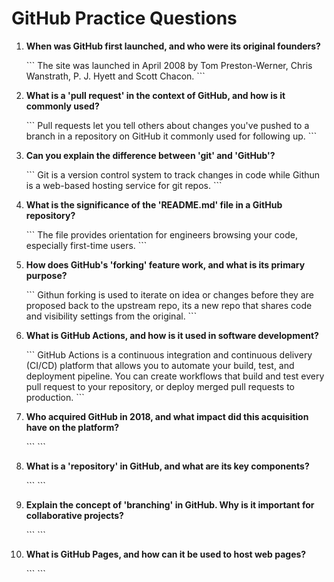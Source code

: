 # GitHub Practice Questions

1. **When was GitHub first launched, and who were its original founders?**

   \`\`\`
   The site was launched in April 2008 by Tom Preston-Werner, Chris Wanstrath, P. J. Hyett and Scott Chacon.
   \`\`\`

2. **What is a 'pull request' in the context of GitHub, and how is it commonly used?**

   \`\`\`
   Pull requests let you tell others about changes you've pushed to a branch in a repository on GitHub it commonly used for following up.
   \`\`\`

3. **Can you explain the difference between 'git' and 'GitHub'?**

   \`\`\`
   Git is a version control system to track changes in code while Githun is a web-based hosting service for git repos.
   \`\`\`

4. **What is the significance of the 'README.md' file in a GitHub repository?**

   \`\`\`
   The file provides orientation for engineers browsing your code, especially first-time users.
   \`\`\`

5. **How does GitHub's 'forking' feature work, and what is its primary purpose?**

   \`\`\`
   Githun forking is used to iterate on idea or changes before they are proposed back to the upstream repo, its a new repo that shares code and visibility settings from the original.
   \`\`\`

6. **What is GitHub Actions, and how is it used in software development?**

   \`\`\`
   GitHub Actions is a continuous integration and continuous delivery (CI/CD) platform that allows you to automate your build, test, and deployment pipeline. You can create workflows that build and test every pull request to your repository, or deploy merged pull requests to production.
   \`\`\`

7. **Who acquired GitHub in 2018, and what impact did this acquisition have on the platform?**

   \`\`\`
   \`\`\`

8. **What is a 'repository' in GitHub, and what are its key components?**

   \`\`\`
   \`\`\`

9. **Explain the concept of 'branching' in GitHub. Why is it important for collaborative projects?**

   \`\`\`
   \`\`\`

10. **What is GitHub Pages, and how can it be used to host web pages?**

    \`\`\`
    \`\`\`

